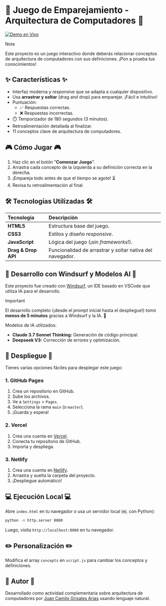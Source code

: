 # 🚀 Juego de Emparejamiento - Arquitectura de Computadores 🚀

[![Demo en Vivo](https://img.shields.io/badge/Demo_En_Vivo-Acceder%20al%20Juego-brightgreen?style=for-the-badge&logo=github)](https://juancamilogra.github.io/matching-game-estructura-computadores/)

> [!NOTE]
> Este proyecto es un juego interactivo donde deberás relacionar conceptos de arquitectura de computadores con sus definiciones. ¡Pon a prueba tus conocimientos!

## ✨ Características ✨

-   Interfaz moderna y *responsive* que se adapta a cualquier dispositivo.
-   Usa **arrastrar y soltar** (drag and drop) para emparejar. ¡Fácil e intuitivo!
-   Puntuación:
    -   ✅ Respuestas correctas.
    -   ❌ Respuestas incorrectas.
-   ⏱️ Temporizador de 180 segundos (3 minutos).
-   Retroalimentación detallada al finalizar.
-   11 conceptos clave de arquitectura de computadores.

## 🎮 Cómo Jugar 🎮

1.  Haz clic en el botón "**Comenzar Juego**".
2.  Arrastra cada concepto de la izquierda a su definición correcta en la derecha.
3.  ¡Empareja todo antes de que el tiempo se agote! ⏳
4.  Revisa tu retroalimentación al final.

## 🛠️ Tecnologías Utilizadas 🛠️

| Tecnología         | Descripción                                                                    |
| :----------------- | :----------------------------------------------------------------------------- |
| **HTML5**          | Estructura base del juego.                                                    |
| **CSS3**           | Estilos y diseño *responsive*.                                                  |
| **JavaScript**     | Lógica del juego (¡sin *frameworks*!).                                       |
| **Drag & Drop API** | Funcionalidad de arrastrar y soltar nativa del navegador.                     |

## 🤖 Desarrollo con Windsurf y Modelos AI 🤖

Este proyecto fue creado con [Windsurf](https://codeium.com/windsurf), un IDE basado en VSCode que utiliza IA para el desarrollo.

> [!IMPORTANT]
> El desarrollo completo (¡desde el *prompt* inicial hasta el despliegue!) tomó **menos de 5 minutos** gracias a Windsurf y la IA. 🤯

Modelos de IA utilizados:

-   **Claude 3.7 Sonnet Thinking:** Generación de código principal.
-   **Deepseek V3:** Corrección de errores y optimización.

## 🚀 Despliegue 🚀

Tienes varias opciones fáciles para desplegar este juego:

### 1. GitHub Pages

1.  Crea un repositorio en GitHub.
2.  Sube los archivos.
3.  Ve a `Settings` > `Pages`.
4.  Selecciona la rama `main` (o `master`).
5.  ¡Guarda y espera!

### 2. Vercel

1.  Crea una cuenta en [Vercel](https://vercel.com/).
2.  Conecta tu repositorio de GitHub.
3.  Importa y despliega.

### 3. Netlify

1.  Crea una cuenta en [Netlify](https://www.netlify.com/).
2.  Arrastra y suelta la carpeta del proyecto.
3.  ¡Despliegue automático!

## 💻 Ejecución Local 💻

Abre `index.html` en tu navegador o usa un servidor local (ej. con Python):

```bash
python -m http.server 8080
```

Luego, visita `http://localhost:8080` en tu navegador.

## ✏️ Personalización ✏️

Modifica el array `concepts` en `script.js` para cambiar los conceptos y definiciones.

## 👤 Autor 👤
Desarrollado como actividad complementaria sobre arquitectura de computadores por [Juan Camilo Grisales Arias](https://github.com/juancamilogra) usando lenguaje natural.